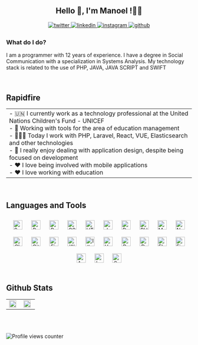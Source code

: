 ## <div align="center">Hello 👋, I'm Manoel !🧑‍💻</div>  
  

<div align="center">
<a href="https://twitter.com/manoelfilho" target="_blank">
<img src=https://img.shields.io/badge/twitter-%2300acee.svg?&style=for-the-badge&logo=twitter&logoColor=white alt=twitter style="margin-bottom: 5px;" />
</a>
<a href="https://linkedin.com/in/manoeltsf" target="_blank">
<img src=https://img.shields.io/badge/linkedin-%231E77B5.svg?&style=for-the-badge&logo=linkedin&logoColor=white alt=linkedin style="margin-bottom: 5px;" />
</a>
<a href="https://instagram.com/manoelfilho
" target="_blank">
<img src=https://img.shields.io/badge/instagram-%23000000.svg?&style=for-the-badge&logo=instagram&logoColor=white alt=instagram style="margin-bottom: 5px;" />
</a>
<a href="https://github.com/maneolfilho" target="_blank">
<img src=https://img.shields.io/badge/github-%2324292e.svg?&style=for-the-badge&logo=github&logoColor=white alt=github style="margin-bottom: 5px;" />
</a>  
</div>  
  



### What do I do?  
I am a programmer with 12 years of experience. I have a degree in Social Communication with a specialization in Systems Analysis. My technology stack is related to the use of PHP, JAVA, JAVA SCRIPT and SWIFT  
  

<br/>  


## Rapidfire  
<div align="center">
  <table>
    <tr>
      <td valign="top" width="100%">
        - 🇺🇳 I currently work as a technology professional at the United Nations Children's Fund - UNICEF  <br/>
        - 🎒 Working with tools for the area of education management<br/>
        - 👨🏽‍💻 Today I work with PHP, Laravel, React, VUE, Elasticsearch and other technologies<br/>
        - 🎨 I really enjoy dealing with application design, despite being focused on development  <br/>
        - ♥️ I love being involved with mobile applications <br/>
        - ♥️ I love working with education
      </td>
    </tr>
  </table>
</div>

<br/>  

## Languages and Tools  
<div align="center">  
<img style="margin: 10px" src="https://cdn.cdnlogo.com/logos/s/13/swift.svg" alt="Swift" height="25" />  
<img style="margin: 10px" src="https://profilinator.rishav.dev/skills-assets/react-original-wordmark.svg" alt="React" height="25" />  
<img style="margin: 10px" src="https://profilinator.rishav.dev/skills-assets/bootstrap-plain.svg" alt="Bootstrap" height="25" />  
<img style="margin: 10px" src="https://profilinator.rishav.dev/skills-assets/css3-original-wordmark.svg" alt="CSS3" height="25" />  
<img style="margin: 10px" src="https://profilinator.rishav.dev/skills-assets/html5-original-wordmark.svg" alt="HTML5" height="25" />  
<img style="margin: 10px" src="https://profilinator.rishav.dev/skills-assets/javascript-original.svg" alt="JavaScript" height="25" />  
<img style="margin: 10px" src="https://profilinator.rishav.dev/skills-assets/docker-original-wordmark.svg" alt="Docker" height="25" />  
<img style="margin: 10px" src="https://profilinator.rishav.dev/skills-assets/php-original.svg" alt="PHP" height="25" />  
<img style="margin: 10px" src="https://profilinator.rishav.dev/skills-assets/mysql-original-wordmark.svg" alt="MySQL" height="25" />  
<img style="margin: 10px" src="https://profilinator.rishav.dev/skills-assets/nginx-original.svg" alt="Nginx" height="25" />  
<img style="margin: 10px" src="https://profilinator.rishav.dev/skills-assets/logo-title.svg" alt="Chart.js" height="25" />  
<img style="margin: 10px" src="https://profilinator.rishav.dev/skills-assets/git-scm-icon.svg" alt="Git" height="25" />  
<img style="margin: 10px" src="https://profilinator.rishav.dev/skills-assets/firebase.png" alt="Firebase" height="25" />  
<img style="margin: 10px" src="https://profilinator.rishav.dev/skills-assets/wordpress.png" alt="WordPress" height="25" />  
<img style="margin: 10px" src="https://profilinator.rishav.dev/skills-assets/adobe_illustrator-icon.svg" alt="Illustrator" height="25" />  
<img style="margin: 10px" src="https://profilinator.rishav.dev/skills-assets/vuejs-original-wordmark.svg" alt="Vue.js" height="25" />  
<img style="margin: 10px" src="https://profilinator.rishav.dev/skills-assets/gnu_bash-icon.svg" alt="Bash" height="25" />  
<img style="margin: 10px" src="https://profilinator.rishav.dev/skills-assets/adobedreamweaver.png" alt="Dreamweaver " height="25" />  
<img style="margin: 10px" src="https://profilinator.rishav.dev/skills-assets/elasticsearch.png" alt="Elastic Search" height="25" />  
<img style="margin: 10px" src="https://profilinator.rishav.dev/skills-assets/figma-icon.svg" alt="Figma" height="25" />  
<img style="margin: 10px" src="https://profilinator.rishav.dev/skills-assets/angularjs-original.svg" alt="Angular" height="25" />  
<img style="margin: 10px" src="https://profilinator.rishav.dev/skills-assets/laravel-plain-wordmark.svg" alt="Laravel" height="25" />  
<img style="margin: 10px" src="https://profilinator.rishav.dev/skills-assets/springio-icon.svg" alt="Spring" height="25" />  
</div>  

<br/>  


## Github Stats 
<div align="center">
  <table>
     <tr>
        <td valign="top" width="50%">
           <img src="https://github-readme-stats.vercel.app/api?username=manoelfilho&show_icons=true&count_private=true&hide_border=true" align="left" style="width: 90%" />
        </td>
        <td valign="top" width="50%">
           <img src="https://github-readme-stats.vercel.app/api/top-langs/?username=manoelfilho&hide_border=true&layout=compact" align="left" style="width: 90%" />
        </td>
     </tr>
  </table>
</div>

<br/>  
<br/>  

![Profile views counter](https://komarev.com/ghpvc/?username=rishavanand&&style=flat-square)  

